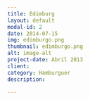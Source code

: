 ```yaml
---
title: Edimburg 
layout: default
modal-id: 2
date: 2014-07-15
img: edimburgo.png
thumbnail: edimburgo.png
alt: image-alt
project-date: Abril 2013
client: 
category: Hamburguer
description: 

---
```

